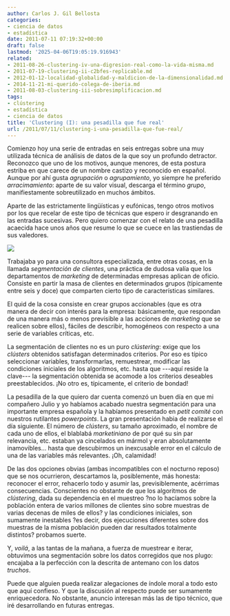```yaml
---
author: Carlos J. Gil Bellosta
categories:
- ciencia de datos
- estadística
date: 2011-07-11 07:19:32+00:00
draft: false
lastmod: '2025-04-06T19:05:19.916943'
related:
- 2011-08-26-clustering-iv-una-digresion-real-como-la-vida-misma.md
- 2011-07-19-clustering-ii-c2bfes-replicable.md
- 2012-01-12-localidad-globalidad-y-maldicion-de-la-dimensionalidad.md
- 2014-11-21-mi-querido-colega-de-iberia.md
- 2011-08-03-clustering-iii-sobresimplificacion.md
tags:
- clústering
- estadística
- ciencia de datos
title: 'Clustering (I): una pesadilla que fue real'
url: /2011/07/11/clustering-i-una-pesadilla-que-fue-real/
---
```


Comienzo hoy una serie de entradas en seis entregas sobre una muy utilizada técnica de análisis de datos de la que soy un profundo detractor. Reconozco que uno de los motivos, aunque menores, de esta postura estriba en que carece de un nombre castizo y reconocido en español. Aunque por ahí gusta _agrupación_ o _agrupamiento_, yo siempre he preferido _arracimamiento_: aparte de su valor visual, descarga el término _grupo_, manifiestamente sobreutilizado en muchos ámbitos.

Aparte de las estrictamente lingüísticas y eufónicas, tengo otros motivos por los que recelar de este tipo de técnicas que espero ir desgranando en las entradas sucesivas. Pero quiero comenzar con el relato de una pesadilla acaecida hace unos años que resume lo que se cuece en las trastiendas de sus valedores.

[![](/wp-uploads/2011/07/clustering.png#center)
](/wp-uploads/2011/07/clustering.png#center)

Trabajaba yo para una consultora especializada, entre otras cosas, en la llamada _segmentación de clientes_, una práctica de dudosa valía que los departamentos de _marketing_ de determinadas empresas aplican de oficio. Consiste en partir la masa de clientes en determinados grupos (típicamente entre seis y doce) que comparten cierto tipo de características similares.

El quid de la cosa consiste en crear grupos accionables (que es otra manera de decir con interés para la empresa: básicamente, que respondan de una manera más o menos previsible a las acciones de _marketing_ que se realicen sobre ellos), fáciles de describir, homogéneos con respecto a una serie de variables críticas, etc.

La segmentación de clientes no es un puro _clústering_: exige que los _clústers_ obtenidos satisfagan determinados criterios. Por eso es típico seleccionar variables, transformarlas, remuestrear, modificar las condiciones iniciales de los algoritmos, etc. hasta que ---aquí reside la clave--- la segmentación obtenida se acomode a los criterios deseables preestablecidos. ¡No otro es, típicamente, el criterio de bondad!

La pesadilla de la que quiero dar cuenta comenzó un buen día en que mi compañero Julio y yo habíamos acabado nuestra segmentación para una importante empresa española y la habíamos presentado en _petit comité_ con nuestros rutilantes _powerpoints_. La gran presentación habia de realizarse el día siguiente. El número de _clústers_, su tamaño aproximado, el nombre de cada uno de ellos, el blablabá _marketiniano_ de por qué su sin par relevancia, etc. estaban ya cincelados en mármol y eran absolutamente inamovibles... hasta que descubirmos un inexcusable error en el cálculo de una de las variables más relevantes. ¡Oh, calamidad!

De las dos opciones obvias (ambas incompatibles con el nocturno reposo) que se nos ocurrieron, descartamos la, posiblemente, más honesta: reconocer el error, rehacerlo todo y asumir las, previsiblemente, acérrimas consecuencias. Conscientes no obstante de que los algoritmos de _clústering_, dada su dependencia en el muestreo ?no lo hacíamos sobre la población entera de varios millones de clientes sino sobre muestras de varias decenas de miles de ellos? y las condiciones iniciales, son sumamente inestables ?es decir, dos ejecuciones diferentes sobre dos muestras de la misma población pueden dar resultados totalmente distintos? probamos suerte.

Y, _voilá_, a las tantas de la mañana, a fuerza de muestrear e iterar, obtuvimos una segmentación sobre los datos corregidos que nos plugo: encajaba a la perfección con la descrita de antemano con los datos _truchos_.

Puede que alguien pueda realizar alegaciones de índole moral a todo esto que aquí confieso. Y que la discusión al respecto puede ser sumamente enriquecedora. No obstante, anuncio interesan más las de tipo técnico, que iré desarrollando en futuras entregas.